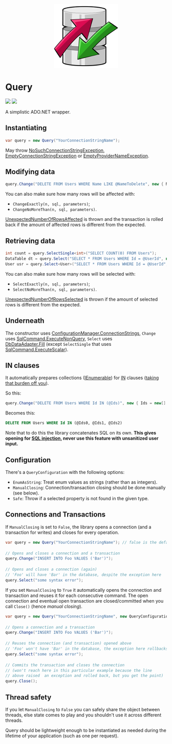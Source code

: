 <p align="center">
    <a href="#query">
        <img alt="logo" src="Logo/200x200.png">
    </a>
</p>

# Query

[![][build-img]][build]
[![][nuget-img]][nuget]

A simplistic ADO.NET wrapper.

## Instantiating

```cs
var query = new Query("YourConnectionStringName");
```

May throw [NoSuchConnectionStringException], [EmptyConnectionStringException] or [EmptyProviderNameException].

## Modifying data

```cs
query.Change("DELETE FROM Users WHERE Name LIKE @NameToDelete", new { NameToDelete = "John" });
```

You can also make sure how many rows will be affected with:

* `ChangeExactly(n, sql, parameters)`;
* `ChangeNoMoreThan(n, sql, parameters)`.

[UnexpectedNumberOfRowsAffected] is thrown and the transaction is rolled back if the amount of affected rows is
different from the expected.

## Retrieving data

```cs
int count = query.SelectSingle<int>("SELECT COUNT(0) FROM Users");
DataTable dt = query.Select("SELECT * FROM Users WHERE Id = @UserId", new { UserId = 1 });
User usr = query.Select<User>("SELECT * FROM Users WHERE Id = @UserId", new { UserId = 1337 });
```

You can also make sure how many rows will be selected with:

* `SelectExactly(n, sql, parameters)`;
* `SelectNoMoreThan(n, sql, parameters)`.

[UnexpectedNumberOfRowsSelected] is thrown if the amount of selected rows is different from the expected.

## Underneath

The constructor uses [ConfigurationManager.ConnectionStrings], `Change` uses [SqlCommand.ExecuteNonQuery], `Select` uses
[DbDataAdapter.Fill]&nbsp;(except `SelectSingle` that uses [SqlCommand.ExecuteScalar]).

## IN clauses

It automatically prepares collections ([IEnumerable]) for [IN] clauses ([taking that burden off you][so]).

So this:

```cs
query.Change("DELETE FROM Users WHERE Id IN (@Ids)", new { Ids = new[] { 1, 123, 44 } });
```

Becomes this:

```sql
DELETE FROM Users WHERE Id IN (@Ids0, @Ids1, @Ids2)
```

Note that to do this the library concatenates SQL on its own.
**This gives opening for [SQL injection], never use this feature with unsanitized user input.**

## Configuration

There's a `QueryConfiguration` with the following options:

* `EnumAsString`: Treat enum values as strings (rather than as integers).
* `ManualClosing`: Connection/transaction closing should be done manually (see below).
* `Safe`: Throw if a selected property is not found in the given type.

## Connections and Transactions

If `ManualClosing` is set to `False`, the library opens a connection (and a transaction for writes) and closes for every
operation.

```cs
var query = new Query("YourConnectionStringName"); // false is the default for ManualClosing

// Opens and closes a connection and a transaction
query.Change("INSERT INTO Foo VALUES ('Bar')");

// Opens and closes a connection (again)
// 'Foo' will have 'Bar' in the database, despite the exception here
query.Select("some syntax error");
```

If you set `ManualClosing` to `True` it automatically opens the connection and transaction and reuses it for each
consecutive command.
The open connection and eventual open transaction are closed/committed when you call `Close()` (hence *manual closing*).

```cs
var query = new Query("YourConnectionStringName", new QueryConfiguration { ManualClosing = true });

// Opens a connection and a transaction
query.Change("INSERT INTO Foo VALUES ('Bar')");

// Reuses the connection (and transaction) opened above
// 'Foo' won't have 'Bar' in the database, the exception here rollbacks the transaction
query.Select("some syntax error");

// Commits the transaction and closes the connection
// (won't reach here in this particular example because the line
// above raised  an exception and rolled back, but you get the point)
query.Close();
```

## Thread safety

If you let `ManualClosing` to `False` you can safely share the object between threads, else state comes to play and you
shouldn't use it across different threads.

Query should be lightweight enough to be instantiated as needed during the lifetime of your application (such as one per
request).

[build]:                                  https://ci.appveyor.com/project/TallesL/Query
[build-img]:                              https://ci.appveyor.com/api/projects/status/github/tallesl/Query
[nuget]:                                  http://badge.fury.io/nu/Query
[nuget-img]:                              https://badge.fury.io/nu/Query.png
[NoSuchConnectionStringException]:        https://github.com/tallesl/ConnectionStringReader/tree/master/ConnectionStringReader/Exceptions/NoSuchConnectionStringException.cs
[EmptyConnectionStringException]:         https://github.com/tallesl/ConnectionStringReader/tree/master/ConnectionStringReader/Exceptions/EmptyConnectionStringException.cs
[EmptyProviderNameException]:             https://github.com/tallesl/ConnectionStringReader/tree/master/ConnectionStringReader/Exceptions/EmptyProviderNameException.cs
[UnexpectedNumberOfRowsAffected]:         Query/Exception/Querying/UnexpectedNumberOfRowsAffected.cs
[UnexpectedNumberOfRowsSelected]:         Query/Exception/Querying/UnexpectedNumberOfRowsSelected.cs
[ConfigurationManager.ConnectionStrings]: https://msdn.microsoft.com/library/System.Configuration.ConfigurationManager.ConnectionStrings
[SqlCommand.ExecuteNonQuery]:             https://msdn.microsoft.com/library/System.Data.SqlClient.SqlCommand.ExecuteNonQuery
[DbDataAdapter.Fill]:                     https://msdn.microsoft.com/library/System.Data.Common.DbDataAdapter.Fill
[SqlCommand.ExecuteScalar]:               https://msdn.microsoft.com/library/System.Data.SqlClient.SqlCommand.ExecuteScalar
[IN]:                                     https://msdn.microsoft.com/library/ms177682
[IEnumerable]:                            https://msdn.microsoft.com/library/System.Collections.IEnumerable
[so]:                                     http://stackoverflow.com/q/337704/1316620
[SQL injection]:                          https://en.wikipedia.org/wiki/SQL_injection